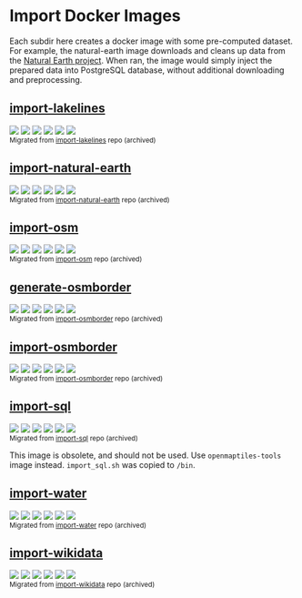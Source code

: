 # Import Docker Images
Each subdir here creates a docker image with some pre-computed dataset. For example, the natural-earth image downloads and cleans up data from the [Natural Earth project](https://www.naturalearthdata.com/). When ran, the image would simply inject the prepared data into PostgreSQL database, without additional downloading and preprocessing.

## [import-lakelines](import-lakelines)
![](https://img.shields.io/docker/cloud/build/openmaptiles/import-lakelines.svg?label=build)
![](https://img.shields.io/docker/automated/openmaptiles/import-lakelines.svg?label=build)
![](https://img.shields.io/microbadger/layers/openmaptiles/import-lakelines.svg)
![](https://img.shields.io/microbadger/image-size/openmaptiles/import-lakelines.svg?label=size)
![](https://img.shields.io/docker/pulls/openmaptiles/import-lakelines.svg?label=downloads)
![](https://img.shields.io/docker/stars/openmaptiles/import-lakelines.svg?label=stars)
<br><small>Migrated from [import-lakelines](https://github.com/openmaptiles/import-lakelines) repo (archived)</small>

## [import-natural-earth](import-natural-earth)
![](https://img.shields.io/docker/cloud/build/openmaptiles/import-natural-earth.svg?label=build)
![](https://img.shields.io/docker/automated/openmaptiles/import-natural-earth.svg?label=build)
![](https://img.shields.io/microbadger/layers/openmaptiles/import-natural-earth.svg)
![](https://img.shields.io/microbadger/image-size/openmaptiles/import-natural-earth.svg?label=size)
![](https://img.shields.io/docker/pulls/openmaptiles/import-natural-earth.svg?label=downloads)
![](https://img.shields.io/docker/stars/openmaptiles/import-natural-earth.svg?label=stars)
<br><small>Migrated from [import-natural-earth](https://github.com/openmaptiles/import-natural-earth) repo (archived)</small>

## [import-osm](import-osm)
![](https://img.shields.io/docker/cloud/build/openmaptiles/import-osm.svg?label=build)
![](https://img.shields.io/docker/automated/openmaptiles/import-osm.svg?label=build)
![](https://img.shields.io/microbadger/layers/openmaptiles/import-osm.svg)
![](https://img.shields.io/microbadger/image-size/openmaptiles/import-osm.svg?label=size)
![](https://img.shields.io/docker/pulls/openmaptiles/import-osm.svg?label=downloads)
![](https://img.shields.io/docker/stars/openmaptiles/import-osm.svg?label=stars)
<br><small>Migrated from [import-osm](https://github.com/openmaptiles/import-osm) repo (archived)</small>

## [generate-osmborder](import-osmborder)
![](https://img.shields.io/docker/cloud/build/openmaptiles/generate-osmborder.svg?label=build)
![](https://img.shields.io/docker/automated/openmaptiles/generate-osmborder.svg?label=build)
![](https://img.shields.io/microbadger/layers/openmaptiles/generate-osmborder.svg)
![](https://img.shields.io/microbadger/image-size/openmaptiles/generate-osmborder.svg?label=size)
![](https://img.shields.io/docker/pulls/openmaptiles/generate-osmborder.svg?label=downloads)
![](https://img.shields.io/docker/stars/openmaptiles/generate-osmborder.svg?label=stars)
<br><small>Migrated from [import-osmborder](https://github.com/openmaptiles/import-osmborder) repo (archived)</small>

## [import-osmborder](import-osmborder)
![](https://img.shields.io/docker/cloud/build/openmaptiles/import-osmborder.svg?label=build)
![](https://img.shields.io/docker/automated/openmaptiles/import-osmborder.svg?label=build)
![](https://img.shields.io/microbadger/layers/openmaptiles/import-osmborder.svg)
![](https://img.shields.io/microbadger/image-size/openmaptiles/import-osmborder.svg?label=size)
![](https://img.shields.io/docker/pulls/openmaptiles/import-osmborder.svg?label=downloads)
![](https://img.shields.io/docker/stars/openmaptiles/import-osmborder.svg?label=stars)
<br><small>Migrated from [import-osmborder](https://github.com/openmaptiles/import-osmborder) repo (archived)</small>

## [import-sql](import-sql)
![](https://img.shields.io/docker/cloud/build/openmaptiles/import-sql.svg?label=build)
![](https://img.shields.io/docker/automated/openmaptiles/import-sql.svg?label=build)
![](https://img.shields.io/microbadger/layers/openmaptiles/import-sql.svg)
![](https://img.shields.io/microbadger/image-size/openmaptiles/import-sql.svg?label=size)
![](https://img.shields.io/docker/pulls/openmaptiles/import-sql.svg?label=downloads)
![](https://img.shields.io/docker/stars/openmaptiles/import-sql.svg?label=stars)
<br><small>Migrated from [import-sql](https://github.com/openmaptiles/import-sql) repo (archived)</small>

This image is obsolete, and should not be used. Use `openmaptiles-tools` image instead. `import_sql.sh` was copied to `/bin`.

## [import-water](import-water)
![](https://img.shields.io/docker/cloud/build/openmaptiles/import-water.svg?label=build)
![](https://img.shields.io/docker/automated/openmaptiles/import-water.svg?label=build)
![](https://img.shields.io/microbadger/layers/openmaptiles/import-water.svg)
![](https://img.shields.io/microbadger/image-size/openmaptiles/import-water.svg?label=size)
![](https://img.shields.io/docker/pulls/openmaptiles/import-water.svg?label=downloads)
![](https://img.shields.io/docker/stars/openmaptiles/import-water.svg?label=stars)
<br><small>Migrated from [import-water](https://github.com/openmaptiles/import-water) repo (archived)</small>

## [import-wikidata](import-wikidata)
![](https://img.shields.io/docker/cloud/build/openmaptiles/import-wikidata.svg?label=build)
![](https://img.shields.io/docker/automated/openmaptiles/import-wikidata.svg?label=build)
![](https://img.shields.io/microbadger/layers/openmaptiles/import-wikidata.svg)
![](https://img.shields.io/microbadger/image-size/openmaptiles/import-wikidata.svg?label=size)
![](https://img.shields.io/docker/pulls/openmaptiles/import-wikidata.svg?label=downloads)
![](https://img.shields.io/docker/stars/openmaptiles/import-wikidata.svg?label=stars)
<br><small>Migrated from [import-wikidata](https://github.com/openmaptiles/import-wikidata) repo (archived)</small>
